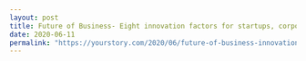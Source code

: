 ```yaml
---
layout: post
title: Future of Business- Eight innovation factors for startups, corporates, and investors
date: 2020-06-11
permalink: "https://yourstory.com/2020/06/future-of-business-innovation-startup"
---
```

